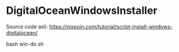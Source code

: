 # DigitalOceanWindowsInstaller

Source code asli: https://nixpoin.com/tutorial/script-install-windows-digitalocean/

bash win-do.sh
